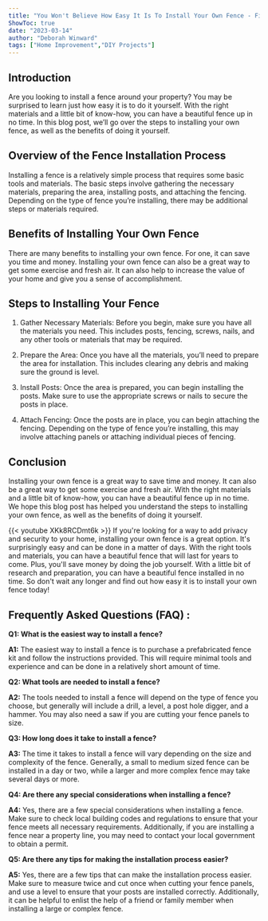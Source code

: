 ```yaml
---
title: "You Won't Believe How Easy It Is To Install Your Own Fence - Find Out Now!"
ShowToc: true 
date: "2023-03-14"
author: "Deborah Winward" 
tags: ["Home Improvement","DIY Projects"]
---
```

## Introduction 

Are you looking to install a fence around your property? You may be surprised to learn just how easy it is to do it yourself. With the right materials and a little bit of know-how, you can have a beautiful fence up in no time. In this blog post, we’ll go over the steps to installing your own fence, as well as the benefits of doing it yourself.

## Overview of the Fence Installation Process

Installing a fence is a relatively simple process that requires some basic tools and materials. The basic steps involve gathering the necessary materials, preparing the area, installing posts, and attaching the fencing. Depending on the type of fence you’re installing, there may be additional steps or materials required.

## Benefits of Installing Your Own Fence

There are many benefits to installing your own fence. For one, it can save you time and money. Installing your own fence can also be a great way to get some exercise and fresh air. It can also help to increase the value of your home and give you a sense of accomplishment.

## Steps to Installing Your Fence

1. Gather Necessary Materials: Before you begin, make sure you have all the materials you need. This includes posts, fencing, screws, nails, and any other tools or materials that may be required.

2. Prepare the Area: Once you have all the materials, you’ll need to prepare the area for installation. This includes clearing any debris and making sure the ground is level.

3. Install Posts: Once the area is prepared, you can begin installing the posts. Make sure to use the appropriate screws or nails to secure the posts in place.

4. Attach Fencing: Once the posts are in place, you can begin attaching the fencing. Depending on the type of fence you’re installing, this may involve attaching panels or attaching individual pieces of fencing.

## Conclusion

Installing your own fence is a great way to save time and money. It can also be a great way to get some exercise and fresh air. With the right materials and a little bit of know-how, you can have a beautiful fence up in no time. We hope this blog post has helped you understand the steps to installing your own fence, as well as the benefits of doing it yourself.

{{< youtube XKk8RCDmt6k >}} 
If you're looking for a way to add privacy and security to your home, installing your own fence is a great option. It's surprisingly easy and can be done in a matter of days. With the right tools and materials, you can have a beautiful fence that will last for years to come. Plus, you'll save money by doing the job yourself. With a little bit of research and preparation, you can have a beautiful fence installed in no time. So don't wait any longer and find out how easy it is to install your own fence today!

## Frequently Asked Questions (FAQ) :
**Q1: What is the easiest way to install a fence?**

**A1:** The easiest way to install a fence is to purchase a prefabricated fence kit and follow the instructions provided. This will require minimal tools and experience and can be done in a relatively short amount of time.

**Q2: What tools are needed to install a fence?**

**A2:** The tools needed to install a fence will depend on the type of fence you choose, but generally will include a drill, a level, a post hole digger, and a hammer. You may also need a saw if you are cutting your fence panels to size.

**Q3: How long does it take to install a fence?**

**A3:** The time it takes to install a fence will vary depending on the size and complexity of the fence. Generally, a small to medium sized fence can be installed in a day or two, while a larger and more complex fence may take several days or more.

**Q4: Are there any special considerations when installing a fence?**

**A4:** Yes, there are a few special considerations when installing a fence. Make sure to check local building codes and regulations to ensure that your fence meets all necessary requirements. Additionally, if you are installing a fence near a property line, you may need to contact your local government to obtain a permit.

**Q5: Are there any tips for making the installation process easier?**

**A5:** Yes, there are a few tips that can make the installation process easier. Make sure to measure twice and cut once when cutting your fence panels, and use a level to ensure that your posts are installed correctly. Additionally, it can be helpful to enlist the help of a friend or family member when installing a large or complex fence.





